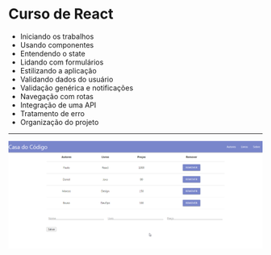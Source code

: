 Curso de React
===============================================

- Iniciando os trabalhos
- Usando componentes
- Entendendo o state
- Lidando com formulários
- Estilizando a aplicação
- Validando dados do usuário
- Validação genérica e notificações
- Navegação com rotas
- Integração de uma API
- Tratamento de erro
- Organização do projeto

--------------------
 ![](https://github.com/jacksonn455/React/blob/master/img.png)
